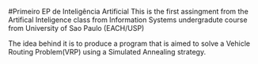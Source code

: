 #Primeiro EP de Inteligência Artificial
This is the first assingment from the Artifical Inteligence class from Information Systems undergradute course from University of Sao Paulo (EACH/USP)

The idea behind it is to produce a program that is aimed to solve a Vehicle Routing Problem(VRP) using a Simulated Annealing strategy.


